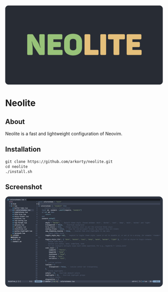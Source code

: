 ![neolite.png](blob/neolite.png)

# Neolite

## About

Neolite is a fast and lightweight configuration of Neovim.

## Installation

```
git clone https://github.com/arkorty/neolite.git
cd neolite
./install.sh
```

## Screenshot

![screenshot.png](blob/screenshot.png)
